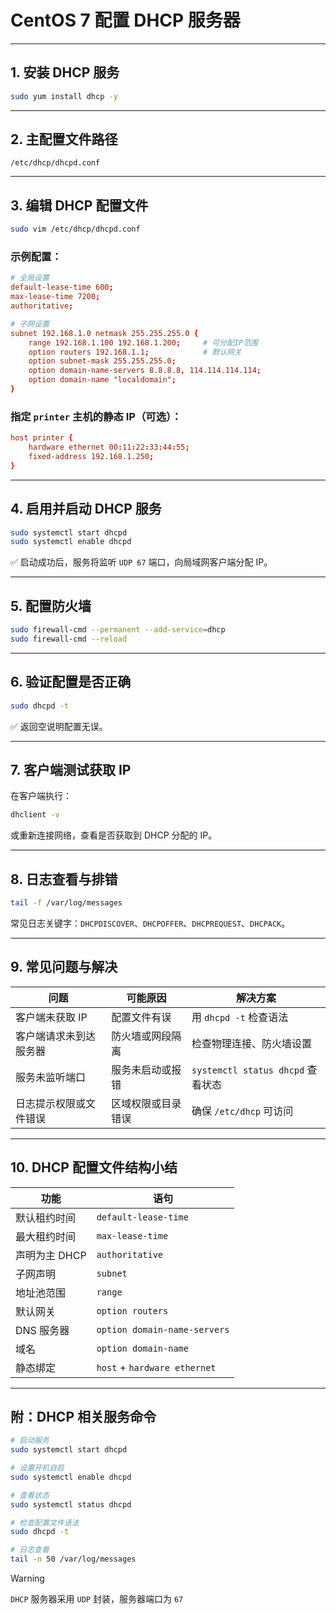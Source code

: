 # CentOS 7 配置 DHCP 服务器

---

## 1. 安装 DHCP 服务

```bash
sudo yum install dhcp -y
```

---

## 2. 主配置文件路径

```
/etc/dhcp/dhcpd.conf
```

---

## 3. 编辑 DHCP 配置文件

```bash
sudo vim /etc/dhcp/dhcpd.conf
```

### 示例配置：

```conf
# 全局设置
default-lease-time 600;
max-lease-time 7200;
authoritative;

# 子网设置
subnet 192.168.1.0 netmask 255.255.255.0 {
    range 192.168.1.100 192.168.1.200;     # 可分配IP范围
    option routers 192.168.1.1;            # 默认网关
    option subnet-mask 255.255.255.0;
    option domain-name-servers 8.8.8.8, 114.114.114.114;
    option domain-name "localdomain";
}
```

### 指定 `printer` 主机的静态 IP（可选）：

```conf
host printer {
    hardware ethernet 00:11:22:33:44:55;
    fixed-address 192.168.1.250;
}
```

---

## 4. 启用并启动 DHCP 服务

```bash
sudo systemctl start dhcpd
sudo systemctl enable dhcpd
```

✅ 启动成功后，服务将监听 `UDP 67` 端口，向局域网客户端分配 IP。

---

## 5. 配置防火墙

```bash
sudo firewall-cmd --permanent --add-service=dhcp
sudo firewall-cmd --reload
```

---

## 6. 验证配置是否正确

```bash
sudo dhcpd -t
```

✅ 返回空说明配置无误。

---

## 7. 客户端测试获取 IP

在客户端执行：

```bash
dhclient -v
```

或重新连接网络，查看是否获取到 DHCP 分配的 IP。

---

## 8. 日志查看与排错

```bash
tail -f /var/log/messages
```

常见日志关键字：`DHCPDISCOVER`、`DHCPOFFER`、`DHCPREQUEST`、`DHCPACK`。

---

## 9. 常见问题与解决

| 问题                            | 可能原因                       | 解决方案                         |
|---------------------------------|--------------------------------|----------------------------------|
| 客户端未获取 IP                | 配置文件有误                  | 用 `dhcpd -t` 检查语法            |
| 客户端请求未到达服务器         | 防火墙或网段隔离              | 检查物理连接、防火墙设置         |
| 服务未监听端口                 | 服务未启动或报错              | `systemctl status dhcpd` 查看状态 |
| 日志提示权限或文件错误         | 区域权限或目录错误            | 确保 `/etc/dhcp` 可访问          |

---

## 10. DHCP 配置文件结构小结

| 功能             | 语句                             |
|------------------|----------------------------------|
| 默认租约时间     | `default-lease-time`             |
| 最大租约时间     | `max-lease-time`                 |
| 声明为主 DHCP    | `authoritative`                  |
| 子网声明         | `subnet`                         |
| 地址池范围       | `range`                          |
| 默认网关         | `option routers`                 |
| DNS 服务器       | `option domain-name-servers`     |
| 域名             | `option domain-name`             |
| 静态绑定         | `host` + `hardware ethernet`     |

---

## 附：DHCP 相关服务命令

```bash
# 启动服务
sudo systemctl start dhcpd

# 设置开机自启
sudo systemctl enable dhcpd

# 查看状态
sudo systemctl status dhcpd

# 检查配置文件语法
sudo dhcpd -t

# 日志查看
tail -n 50 /var/log/messages
```

> [!WARNING]
> `DHCP` 服务器采用 `UDP` 封装，服务器端口为 `67`

